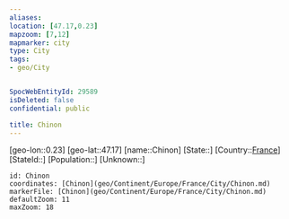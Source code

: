 ```yaml
---
aliases: 
location: [47.17,0.23]
mapzoom: [7,12] 
mapmarker: city 
type: City
tags:
- geo/City


SpocWebEntityId: 29589
isDeleted: false
confidential: public

title: Chinon
---
```

[geo-lon::0.23]
[geo-lat::47.17]
[name::Chinon]
[State::]
[Country::[France](geo/Continent/Europe/France.md)]
[StateId::]
[Population::]
[Unknown::]


```leaflet
id: Chinon
coordinates: [Chinon](geo/Continent/Europe/France/City/Chinon.md)
markerFile: [Chinon](geo/Continent/Europe/France/City/Chinon.md)
defaultZoom: 11 
maxZoom: 18
```


